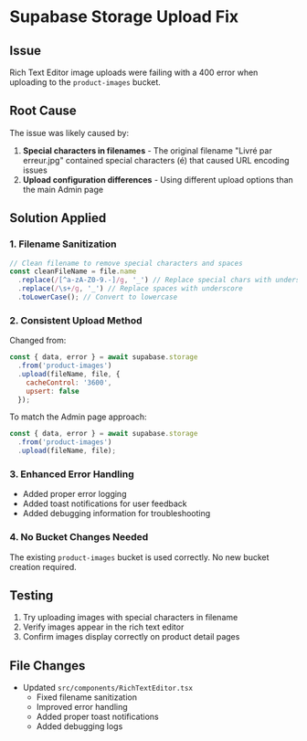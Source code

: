 # Supabase Storage Upload Fix

## Issue
Rich Text Editor image uploads were failing with a 400 error when uploading to the `product-images` bucket.

## Root Cause
The issue was likely caused by:
1. **Special characters in filenames** - The original filename "Livré par erreur.jpg" contained special characters (é) that caused URL encoding issues
2. **Upload configuration differences** - Using different upload options than the main Admin page

## Solution Applied

### 1. Filename Sanitization
```javascript
// Clean filename to remove special characters and spaces
const cleanFileName = file.name
  .replace(/[^a-zA-Z0-9.-]/g, '_') // Replace special chars with underscore
  .replace(/\s+/g, '_') // Replace spaces with underscore
  .toLowerCase(); // Convert to lowercase
```

### 2. Consistent Upload Method
Changed from:
```javascript
const { data, error } = await supabase.storage
  .from('product-images')
  .upload(fileName, file, {
    cacheControl: '3600',
    upsert: false
  });
```

To match the Admin page approach:
```javascript
const { data, error } = await supabase.storage
  .from('product-images')
  .upload(fileName, file);
```

### 3. Enhanced Error Handling
- Added proper error logging
- Added toast notifications for user feedback
- Added debugging information for troubleshooting

### 4. No Bucket Changes Needed
The existing `product-images` bucket is used correctly. No new bucket creation required.

## Testing
1. Try uploading images with special characters in filename
2. Verify images appear in the rich text editor
3. Confirm images display correctly on product detail pages

## File Changes
- Updated `src/components/RichTextEditor.tsx`
  - Fixed filename sanitization
  - Improved error handling
  - Added proper toast notifications
  - Added debugging logs
